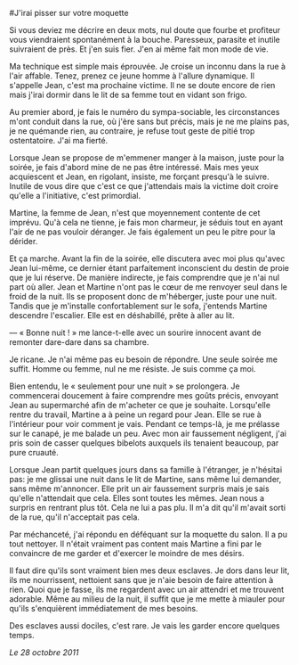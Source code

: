 #J'irai pisser sur votre moquette 

Si vous deviez me décrire en deux mots, nul doute que fourbe et profiteur vous viendraient spontanément à la bouche. Paresseux, parasite et inutile suivraient de près. Et j'en suis fier. J'en ai même fait mon mode de vie.

Ma technique est simple mais éprouvée. Je croise un inconnu dans la rue à l'air affable. Tenez, prenez ce jeune homme à l'allure dynamique. Il s'appelle Jean, c'est ma prochaine victime. Il ne se doute encore de rien mais j'irai dormir dans le lit de sa femme tout en vidant son frigo.

Au premier abord, je fais le numéro du sympa-sociable, les circonstances m'ont conduit dans la rue, où j'ère sans but précis, mais je ne me plains pas, je ne quémande rien, au contraire, je refuse tout geste de pitié trop ostentatoire. J'ai ma fierté.

Lorsque Jean se propose de m'emmener manger à la maison, juste pour la soirée, je fais d'abord mine de ne pas être intéressé. Mais mes yeux acquiescent et Jean, en rigolant, insiste, me forçant presqu'à le suivre. Inutile de vous dire que c'est ce que j'attendais mais la victime doit croire qu'elle a l'initiative, c'est primordial.

Martine, la femme de Jean, n'est que moyennement contente de cet imprévu. Qu'à cela ne tienne, je fais mon charmeur, je séduis tout en ayant l'air de ne pas vouloir déranger. Je fais également un peu le pitre pour la dérider.

Et ça marche. Avant la fin de la soirée, elle discutera avec moi plus qu'avec Jean lui-même, ce dernier étant parfaitement inconscient du destin de proie que je lui réserve. De manière indirecte, je fais comprendre que je n'ai nul part où aller. Jean et Martine n'ont pas le cœur de me renvoyer seul dans le froid de la nuit. Ils se proposent donc de m'héberger, juste pour une nuit. Tandis que je m'installe confortablement sur le sofa, j'entends Martine descendre l'escalier. Elle est en déshabillé, prête à aller au lit.

— « Bonne nuit ! » me lance-t-elle avec un sourire innocent avant de remonter dare-dare dans sa chambre.

Je ricane. Je n'ai même pas eu besoin de répondre. Une seule soirée me suffit. Homme ou femme, nul ne me résiste. Je suis comme ça moi.

Bien entendu, le « seulement pour une nuit » se prolongera. Je commencerai doucement à faire comprendre mes goûts précis, envoyant Jean au supermarché afin de m'acheter ce que je souhaite. Lorsqu'elle rentre du travail, Martine a à peine un regard pour Jean. Elle se rue à l'intérieur pour voir comment je vais. Pendant ce temps-là, je me prélasse sur le canapé, je me balade un peu. Avec mon air faussement négligent, j'ai pris soin de casser quelques bibelots auxquels ils tenaient beaucoup, par pure cruauté.

Lorsque Jean partit quelques jours dans sa famille à l'étranger, je n'hésitai pas: je me glissai une nuit dans le lit de Martine, sans même lui demander, sans même m'annoncer. Elle prit un air faussement surpris mais je sais qu'elle n'attendait que cela. Elles sont toutes les mêmes. Jean nous a surpris en rentrant plus tôt. Cela ne lui a pas plu. Il m'a dit qu'il m'avait sorti de la rue, qu'il n'acceptait pas cela.

Par méchanceté, j'ai répondu en déféquant sur la moquette du salon. Il a pu tout nettoyer. Il n'était vraiment pas content mais Martine a fini par le convaincre de me garder et d'exercer le moindre de mes désirs.

Il faut dire qu'ils sont vraiment bien mes deux esclaves. Je dors dans leur lit, ils me nourrissent, nettoient sans que je n'aie besoin de faire attention à rien. Quoi que je fasse, ils me regardent avec un air attendri et me trouvent adorable. Même au milieu de la nuit, il suffit que je me mette à miauler pour qu'ils s'enquièrent immédiatement de mes besoins.

Des esclaves aussi dociles, c'est rare. Je vais les garder encore quelques temps.

*Le 28 octobre 2011*
